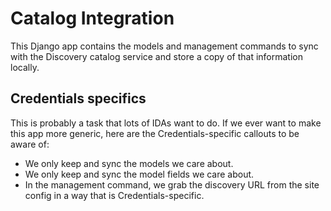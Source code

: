 # Catalog Integration

This Django app contains the models and management commands to sync with the Discovery catalog service and store a copy of that information locally.

## Credentials specifics

This is probably a task that lots of IDAs want to do. If we ever want to make this app more generic, here are the Credentials-specific callouts to be aware of:

* We only keep and sync the models we care about.
* We only keep and sync the model fields we care about.
* In the management command, we grab the discovery URL from the site config in a way that is Credentials-specific.

